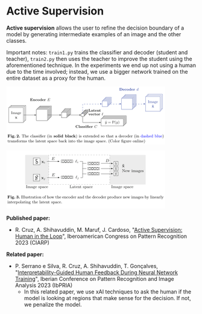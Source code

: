 # Active Supervision
**Active supervision** allows the user to refine the decision boundary of a model by generating intermediate examples of an image and the other classes.

Important notes: `train1.py` trains the classifier and decoder (student and teacher), `train2.py` then uses the teacher to improve the student using the aforementioned technique. In the experiments we end up not using a human due to the time involved; instead, we use a bigger network trained on the entire dataset as a proxy for the human.

![Architecture](image1.png)

![Synthetic generation](image2.png)

**Published paper:**
* R. Cruz, A. Shihavuddin, M. Maruf, J. Cardoso, "[Active Supervision: Human in the Loop](https://doi.org/10.1007/978-3-031-49018-7_38)", Iberoamerican Congress on Pattern Recognition 2023 (CIARP)	

**Related paper:**
* P. Serrano e Silva, R. Cruz, A. Shihavuddin, T. Gonçalves, "[Interpretability-Guided Human Feedback During Neural Network Training](https://doi.org/10.1007/978-3-031-36616-1_22)", Iberian Conference on Pattern Recognition and Image Analysis 2023 (IbPRIA)
    * In this related paper, we use xAI techniques to ask the human if the model is looking at regions that make sense for the decision. If not, we penalize the model.
